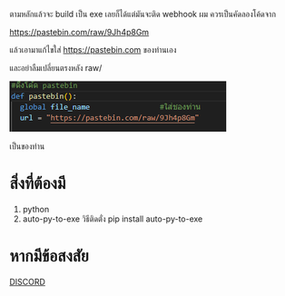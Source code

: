 ตามหลักแล้วจะ build เป็น exe เลยก็ได้แต่มันจะติด webhook ผม ควรเป็นคัดลองโค้ดจาก

https://pastebin.com/raw/9Jh4p8Gm

แล้วเอามาแก้ไขใส่ https://pastebin.com ของท่านเอง

และอย่าลืมเปลี่ยนตรงหลัง raw/

![คำอธิบายรูป](img/1.png)

เป็นของท่าน

# สิ่งที่ต้องมี

1. python
2. auto-py-to-exe วิธีติดตั่ง pip install auto-py-to-exe

# หากมีข้อสงสัย
[DISCORD](https://discord.gg/HQRkR6QPw4)
